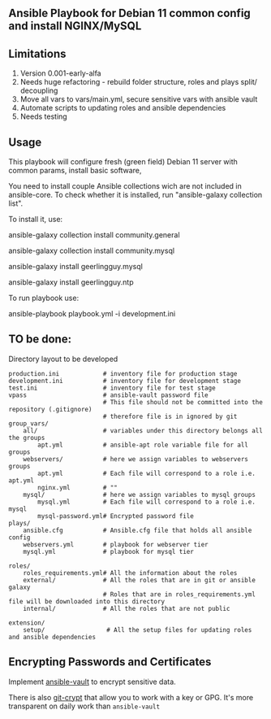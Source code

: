 ## Ansible Playbook for Debian 11 common config and install NGINX/MySQL

## Limitations

1.	Version 0.001-early-alfa
2. 	Needs huge refactoring - rebuild folder structure, roles and plays split/ decoupling
3. 	Move all vars to vars/main.yml, secure sensitive vars with ansible vault
4.  Automate scripts to updating roles and ansible dependencies
5. 	Needs testing 	

## Usage

This playbook will configure fresh (green field) Debian 11 server with common params, install basic software, 

You need to install couple Ansible collections wich are not included in ansible-core. To check whether it is installed, run "ansible-galaxy collection list".

To install it, use: 

ansible-galaxy collection install community.general

ansible-galaxy collection install community.mysql

ansible-galaxy install geerlingguy.mysql

ansible-galaxy install geerlingguy.ntp

To run playbook use:

ansible-playbook playbook.yml -i development.ini


## TO be done:
Directory layout to be developed

    production.ini            # inventory file for production stage
    development.ini           # inventory file for development stage
    test.ini                  # inventory file for test stage
    vpass                     # ansible-vault password file
                              # This file should not be committed into the repository (.gitignore)
                              # therefore file is in ignored by git
    group_vars/
        all/                  # variables under this directory belongs all the groups
            apt.yml           # ansible-apt role variable file for all groups
        webservers/           # here we assign variables to webservers groups
            apt.yml           # Each file will correspond to a role i.e. apt.yml
            nginx.yml         # ""
        mysql/           	  # here we assign variables to mysql groups
            mysql.yml    	  # Each file will correspond to a role i.e. mysql
            mysql-password.yml# Encrypted password file
    plays/
        ansible.cfg           # Ansible.cfg file that holds all ansible config
        webservers.yml        # playbook for webserver tier
        mysql.yml        	  # playbook for mysql tier

    roles/
        roles_requirements.yml# All the information about the roles
        external/             # All the roles that are in git or ansible galaxy
                              # Roles that are in roles_requirements.yml file will be downloaded into this directory
        internal/             # All the roles that are not public

    extension/
        setup/                 # All the setup files for updating roles and ansible dependencies


## Encrypting Passwords and Certificates
Implement [ansible-vault](http://docs.ansible.com/playbooks_vault.html) to encrypt sensitive data. 

There is also [git-crypt](https://github.com/AGWA/git-crypt) that allow you to work with a key or GPG. It's more transparent on daily work than `ansible-vault`
